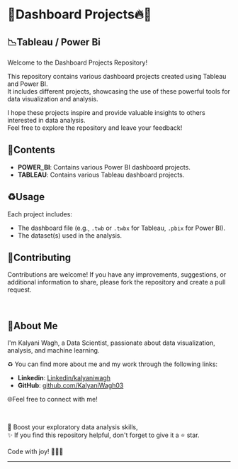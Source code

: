 # 🎯Dashboard Projects🔥🚀

## 📉Tableau / Power Bi

Welcome to the Dashboard Projects Repository! 

This repository contains various dashboard projects created using Tableau and Power BI.<br>
It includes different projects, showcasing the use of these powerful tools for data visualization and analysis.<br>

I hope these projects inspire and provide valuable insights to others interested in data analysis. <br>
Feel free to explore the repository and leave your feedback!<br>


## 📃Contents

- **POWER_BI**: Contains various Power BI dashboard projects.
- **TABLEAU**: Contains various Tableau dashboard projects.

## ♻️Usage

Each project includes:

- The dashboard file (e.g., `.twb` or `.twbx` for Tableau, `.pbix` for Power BI).
- The dataset(s) used in the analysis.

## 🤝Contributing

Contributions are welcome! If you have any improvements, suggestions, or additional information to share, please fork the repository and create a pull request.

<br>

## 🌱About Me 

I'm Kalyani Wagh, a Data Scientist, passionate about data visualization, analysis, and machine learning. 

♻️ You can find more about me and my work through the following links:

- **Linkedin**: [Linkedin/kalyaniwagh](https://www.linkedin.com/in/kalyani-wagh-3b0985200/)
- **GitHub**: [github.com/KalyaniWagh03](https://github.com/KalyaniWagh03)


🌐Feel free to connect with me!

<br>

🎯 Boost your exploratory data analysis skills,<br>
✨ If you find this repository helpful, don't forget to give it a ⭐ star.<br>

Code with joy! 👩‍💻✨

---
